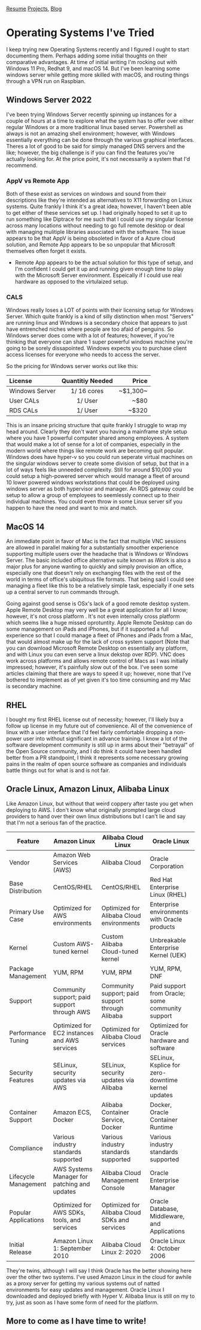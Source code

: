 [Resume](../resume_page.md) [Projects](../projects.md), [Blog](../blog.md)

# Operating Systems I've Tried

I keep trying new Operating Systems recently and I figured I ought to start documenting them. Perhaps adding some initial thoughts on their comparative advantages. At time of initial writing I'm rocking out with Windows 11 Pro, Redhat 9, and macOS 14. But I've been learning some windows server while getting more skilled with macOS, and routing things through a VPN run on Raspbian. 

## Windows Server 2022

I've been trying Windows Server recently spinning up instances for a couple of hours at a time to explore what the system has to offer over either regular Windows or a more traditional linux based server. Powershell as always is not an amazing shell environment; however, with Windows essentially everything can be done through the various graphical interfaces. Theres a lot of good to be said for simply managed DNS servers and the like; however, the big challenge is if you can find the features you're actually looking for. At the price point, it's not necessarily a system that I'd recommend.

### AppV vs Remote App

Both of these exist as services on windows and sound from their descriptions like they're intended as alternatives to X11 forwarding on Linux systems. Quite frankly I think it's a great idea; however, I haven't been able to get either of these services set up. I had originally hoped to set it up to run something like Diptrace for me such that I could use my singular license across many locations without needing to go full remote desktop or deal with managing mulitiple libraries associated with the software. The issue appears to be that AppV is being obsoleted in favor of a Azure cloud solution, and Remote App appears to be so unpopular that Microsoft themselves often forget it exists.

- Remote App appears to be the actual solution for this type of setup, and I'm confident I could get it up and running given enough time to play with the Microsoft Server environment. Espeically if I could use real hardware as opposed to the virtulaized setup.

### CALS

Windows really loses a LOT of points with their licensing setup for Windows Server. Which quite frankly is a kind of silly distinction when most "Servers" are running linux and Windows is a secondary choice that appears to just have entrenched niches where people are too afaid of penguins. So Windows server does come with a lot of features; however, if you're thinking that everyone can share 1 super powerful windows machine you're going to be sorely dissapointed. Windows expects you to purchase client access licenses for everyone who needs to access the server.

So the pricing for Windows server works out like this:

| License | Quantitiy Needed | Price |
| :------- | :------: | -------: |
| Windows Server | 1/ 16 cores | ~$1,300~ |
| User CALs | 1/ User | ~$80 |
| RDS CALs | 1/ User | ~$320 |

This is an insane pricing structure that quite frankly I struggle to wrap my head around. Clearly they don't want you having a mainframe style setup where you have 1 powerful computer shared among employees. A system that would make a lot of sense for a lot of companies, especially in the modern world where things like remote work are becoming quit popular. Windows does have hyper-v so you could run seperate virtual machines on the singular windows server to create some division of setup, but that in a lot of ways feels like unneeded complexity. Still for around $10,000 you could setup a high-powered server which would manage a fleet of around 10 lower powered windows workstations that could be deployed using windows server as both hypervisor and manager. An RDS gateway could be setup to allow a group of employees to seemlessly connect up to their individual machines. You could even throw in some Linux server sif you happen to have the need and want to mix and match. 

## MacOS 14
An immediate point in favor of Mac is the fact that multiple VNC sessions are allowed in parallel making for a substantially smoother experience supporting multiple users over the headache that is Windows or Windows Server. The basic included office alternative suite known as iWork is also a major plus for anyone wanting to quickly and simply provision an office, especially one that doesn't rely on exchanging files with the rest of the world in terms of office's ubiquitous file formats. That being said I could see managing a fleet like this to be a relatively simple task, especially if one sets up a central server to run commands through. 

Going against good sense is OSx's lack of a good remote desktop system. Apple Remote Desktop may very well be a great application for all I know; however, it's not cross platform . It's not even internally cross platform which seems like a huge missed oprotuntity. Apple Remote Desktop can do some management on iPads and iPhones, but if it supported a full experience so that I could manage a fleet of iPhones and iPads from a Mac, that would almost make up for the lack of cross system support (Note that you can download Microsoft Remote Desktop on essentially any platform, and with Linux you can even serve a linux dekstop over RDP). VNC does work across platforms and allows remote control of Macs as I was initially impressed; however, it's painfully slow out of the box. I've seen some articles claiming that there are ways to speed it up; however, none that I've bothered to implement as of yet given it's too time consuming and my Mac is secondary machine.

## RHEL 
I bought my first RHEL license out of necessity; however, I'll likely buy a follow up license in my future out of convenience. All of the convenience of linux with a user interface that I'd feel fairly comfortable dropping a non-power user into without significant in advance training. I know a lot of the software development community is still up in arms about their "betrayal" of the Open Source community, and I do think it could have been handled better from a PR standpoint, I think it represents some necessary growing pains in the realm of open source software as companies and individuals battle things out for what is and is not fair. 

## Oracle Linux, Amazon Linux, Alibaba Linux
Like Amazon Linux, but without that weird coppery after taste you get when deploying to AWS. I don't know what originally prompted large cloud providers to hand over their own linux distributions but I can't lie and say that I'm not a serious fan of the practice. 

| Feature            | Amazon Linux                      | Alibaba Cloud Linux               | Oracle Linux                      |
| ------------------ | --------------------------------- | --------------------------------- | --------------------------------- |
| Vendor             | Amazon Web Services (AWS)         | Alibaba Cloud                     | Oracle Corporation                |
| Base Distribution  | CentOS/RHEL                       | CentOS/RHEL                       | Red Hat Enterprise Linux (RHEL)   |
| Primary Use Case   | Optimized for AWS environments    | Optimized for Alibaba Cloud environments | Enterprise environments with Oracle products |
| Kernel             | Custom AWS-tuned kernel           | Custom Alibaba Cloud-tuned kernel | Unbreakable Enterprise Kernel (UEK) |
| Package Management | YUM, RPM                          | YUM, RPM                          | YUM, RPM, DNF                     |
| Support            | Community support; paid support through AWS | Community support; paid support through Alibaba | Paid support from Oracle; some community support |
| Performance Tuning | Optimized for EC2 instances and AWS services | Optimized for Alibaba Cloud services | Optimized for Oracle hardware and software |
| Security Features  | SELinux, security updates via AWS | SELinux, security updates via Alibaba | SELinux, Ksplice for zero-downtime kernel updates |
| Container Support  | Amazon ECS, Docker                | Alibaba Container Service, Docker | Docker, Oracle Container Runtime  |
| Compliance         | Various industry standards supported | Various industry standards supported | Various industry standards supported |
| Lifecycle Management | AWS Systems Manager for patching and updates | Alibaba Cloud Management Console | Oracle Enterprise Manager         |
| Popular Applications | Optimized for AWS SDKs, tools, and services | Optimized for Alibaba Cloud SDKs and services | Oracle Database, Middleware, and Applications |
| Initial Release    | Amazon Linux 1: September 2010    | Alibaba Cloud Linux 2: 2020       | Oracle Linux 4: October 2006      |

They're twins, although I will say I think Oracle has the better showing here over the other two systems. I've used Amazon Linux in the cloud for awhile as a proxy server for getting my various systems out of natted environments for easy updates and management. Oracle Linux I downloaded and deployed briefly with Hyper V. Alibaba linux is still on my to try, just as soon as I have some form of need for the platform. 

## More to come as I have time to write!